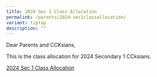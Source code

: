 ```yaml
---
title: 2024 Sec 1 Class Allocation
permalink: /parents/2024-sec1classallocation/
variant: tiptap
description: ""
---
```

<p>Dear Parents and CCKsians,</p><p>This is the class allocation for 2024 Secondary 1 CCksians.</p><p></p><p><a href="/files/2024_Sec_1_Class_Allocation.pdf" rel="noopener noreferrer nofollow" target="_blank">2024 Sec 1 Class Allocation</a></p>